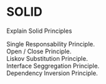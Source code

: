 # SOLID
Explain Solid Principles

Single Responsability Principle.<br/>
Open / Close Principle.<br/>
Liskov Substitution Principle.<br/>
Interface Seggregation Principle.<br/>
Dependency Inversion Principle.<br/>
